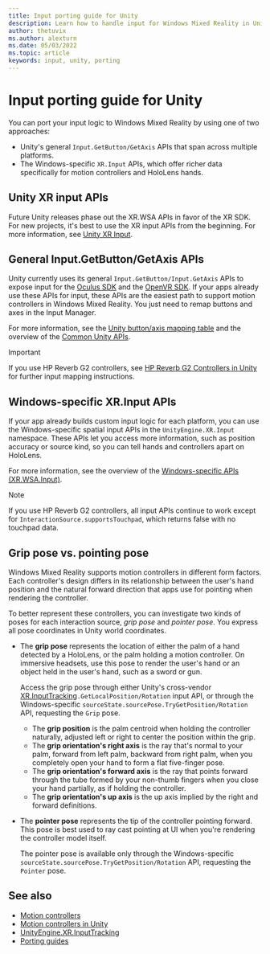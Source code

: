 ```yaml
---
title: Input porting guide for Unity
description: Learn how to handle input for Windows Mixed Reality in Unity.
author: thetuvix
ms.author: alexturn
ms.date: 05/03/2022
ms.topic: article
keywords: input, unity, porting
---
```



# Input porting guide for Unity

You can port your input logic to Windows Mixed Reality by using one of two approaches:

- Unity's general `Input.GetButton/GetAxis` APIs that span across multiple platforms.
- The Windows-specific `XR.Input` APIs, which offer richer data specifically for motion controllers and HoloLens hands.

## Unity XR input APIs

Future Unity releases phase out the XR.WSA APIs in favor of the XR SDK. For new projects, it's best to use the XR input APIs from the beginning. For more information, see [Unity XR Input](https://docs.unity3d.com/Manual/xr_input.html).

## General Input.GetButton/GetAxis APIs

Unity currently uses its general `Input.GetButton/Input.GetAxis` APIs to expose input for the [Oculus SDK](https://docs.unity3d.com/Manual/OculusControllers.html) and the [OpenVR SDK](https://docs.unity3d.com/Manual/OpenVRControllers.html). If your apps already use these APIs for input, these APIs are the easiest path to support motion controllers in Windows Mixed Reality. You just need to remap buttons and axes in the Input Manager.

For more information, see the [Unity button/axis mapping table](../unity/motion-controllers-in-unity.md#unity-buttonaxis-mapping-table) and the overview of the [Common Unity APIs](../unity/motion-controllers-in-unity.md#common-unity-apis-inputgetbuttongetaxis).

> [!IMPORTANT]
> If you use HP Reverb G2 controllers, see [HP Reverb G2 Controllers in Unity](../unity/unity-reverb-g2-controllers.md) for further input mapping instructions.

## Windows-specific XR.Input APIs

If your app already builds custom input logic for each platform, you can use the Windows-specific spatial input APIs in the `UnityEngine.XR.Input` namespace. These APIs let you access more information, such as position accuracy or source kind, so you can tell hands and controllers apart on HoloLens.

For more information, see the overview of the [Windows-specific APIs (XR.WSA.Input)](../unity/motion-controllers-in-unity.md#windows-specific-apis-xrwsainput).

> [!NOTE]
> If you use HP Reverb G2 controllers, all input APIs continue to work except for `InteractionSource.supportsTouchpad`, which returns false with no touchpad data.

## Grip pose vs. pointing pose

Windows Mixed Reality supports motion controllers in different form factors. Each controller's design differs in its relationship between the user's hand position and the natural forward direction that apps use for pointing when rendering the controller.

To better represent these controllers, you can investigate two kinds of poses for each interaction source, *grip pose* and *pointer pose*. You express all pose coordinates in Unity world coordinates.

- The **grip pose** represents the location of either the palm of a hand detected by a HoloLens, or the palm holding a motion controller. On immersive headsets, use this pose to render the user's hand or an object held in the user's hand, such as a sword or gun.

  Access the grip pose through either Unity's cross-vendor [XR.InputTracking](https://docs.unity3d.com/ScriptReference/XR.InputTracking.html)`.GetLocalPosition/Rotation` input API, or through the Windows-specific `sourceState.sourcePose.TryGetPosition/Rotation` API, requesting the `Grip` pose.

  - The **grip position** is the palm centroid when holding the controller naturally, adjusted left or right to center the position within the grip.
  - The **grip orientation's right axis** is the ray that's normal to your palm, forward from left palm, backward from right palm, when you completely open your hand to form a flat five-finger pose.
  - The **grip orientation's forward axis** is the ray that points forward through the tube formed by your non-thumb fingers when you close your hand partially, as if holding the controller.
  - The **grip orientation's up axis** is the up axis implied by the right and forward definitions.

- The **pointer pose** represents the tip of the controller pointing forward. This pose is best used to ray cast pointing at UI when you're rendering the controller model itself.

  The pointer pose is available only through the Windows-specific `sourceState.sourcePose.TryGetPosition/Rotation` API, requesting the `Pointer` pose.

## See also
- [Motion controllers](../../design/motion-controllers.md)
- [Motion controllers in Unity](../unity/motion-controllers-in-unity.md)
- [UnityEngine.XR.InputTracking](https://docs.unity3d.com/ScriptReference/XR.InputTracking.html)
- [Porting guides](porting-guides.md)
